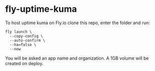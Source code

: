 # fly-uptime-kuma

To host uptime kuma on Fly.io clone this repo, enter the folder and run:

```
fly launch \
  --copy-config \
  --auto-confirm \
  --ha=false \
  --now
```

You will be asked an app name and organization. A 1GB volume will be created on deploy.

